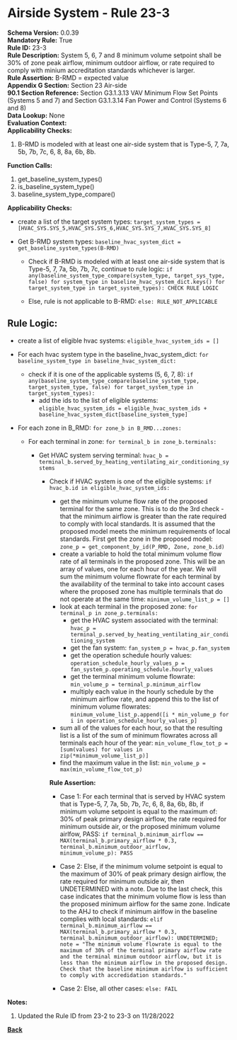 
# Airside System - Rule 23-3  

**Schema Version:** 0.0.39  
**Mandatory Rule:** True  
**Rule ID:** 23-3  
**Rule Description:** System 5, 6, 7 and 8 minimum volume setpoint shall be 30% of zone peak airflow, minimum outdoor airflow, or rate required to comply with minium accreditation standards whichever is larger.  
**Rule Assertion:** B-RMD = expected value  
**Appendix G Section:** Section 23 Air-side  
**90.1 Section Reference:** Section G3.1.3.13 VAV Minimum Flow Set Points (Systems 5 and 7) and Section G3.1.3.14 Fan Power and Control (Systems 6 and 8)  
**Data Lookup:** None  
**Evaluation Context:**  
**Applicability Checks:**  

1. B-RMD is modeled with at least one air-side system that is Type-5, 7, 7a, 5b, 7b, 7c, 6, 8, 8a, 6b, 8b.

**Function Calls:**  

1. get_baseline_system_types()
2. is_baseline_system_type()
3. baseline_system_type_compare()

**Applicability Checks:**  
- create a list of the target system types: `target_system_types = [HVAC_SYS.SYS_5,HVAC_SYS.SYS_6,HVAC_SYS.SYS_7,HVAC_SYS.SYS_8]`
- Get B-RMD system types: `baseline_hvac_system_dict = get_baseline_system_types(B-RMD)`

  - Check if B-RMD is modeled with at least one air-side system that is Type-5, 7, 7a, 5b, 7b, 7c, continue to rule logic: `if any(baseline_system_type_compare(system_type, target_sys_type, false) for system_type in baseline_hvac_system_dict.keys() for target_system_type in target_system_types): CHECK RULE LOGIC`

  - Else, rule is not applicable to B-RMD: `else: RULE_NOT_APPLICABLE`

## Rule Logic:  

- create a list of eligible hvac systems: `eligible_hvac_system_ids = []`

- For each hvac system type in the baseline_hvac_system_dict: `for baseline_system_type in baseline_hvac_system_dict:`
  - check if it is one of the applicable systems (5, 6, 7, 8): `if any(baseline_system_type_compare(baseline_system_type, target_system_type, false) for target_system_type in target_system_types):`
    - add the ids to the list of eligible systems: `eligible_hvac_system_ids = eligible_hvac_system_ids + baseline_hvac_system_dict[baseline_system_type]`

- For each zone in B_RMD: `for zone_b in B_RMD...zones:`

  - For each terminal in zone: `for terminal_b in zone_b.terminals:`

    - Get HVAC system serving terminal: `hvac_b = terminal_b.served_by_heating_ventilating_air_conditioning_systems`
  
      - Check if HVAC system is one of the eligible systems: `if hvac_b.id in eligible_hvac_system_ids:`
        
        - get the minimum volume flow rate of the proposed terminal for the same zone.  This is to do the 3rd check - that the minimum airflow is greater than the rate required to comply with local standards.  It is assumed that the proposed model meets the minimum requirements of local standards.  First get the zone in the proposed model: `zone_p = get_component_by_id(P_RMD, Zone, zone_b.id)`
        - create a variable to hold the total minimum volume flow rate of all terminals in the proposed zone.  This will be an array of values, one for each hour of the year.  We will sum the minimum volume flowrate for each terminal by the availability of the terminal to take into account cases where the proposed zone has multiple terminals that do not operate at the same time: `minimum_volume_list_p = []`
        - look at each terminal in the proposed zone: `for terminal_p in zone_p.terminals:`
          - get the HVAC system associated with the terminal: `hvac_p = terminal_p.served_by_heating_ventilating_air_conditioning_system`
          - get the fan system: `fan_system_p = hvac_p.fan_system`
          - get the operation schedule hourly values: `operation_schedule_hourly_values_p = fan_system_p.operating_schedule.hourly_values`
          - get the terminal minimum volume flowrate: `min_volume_p = terminal_p.minimum_airflow`
          - multiply each value in the hourly schedule by the minimum airflow rate, and append this to the list of minimum volume flowrates: `minimum_volume_list_p.append([i * min_volume_p for i in operation_schedule_hourly_values_p]`
        - sum all of the values for each hour, so that the resulting list is a list of the sum of minimum flowrates across all terminals each hour of the year: `min_volume_flow_tot_p = [sum(values) for values in zip(*minimum_volume_list_p)]`
        - find the maximum value in the list: `min_volume_p = max(min_volume_flow_tot_p)`

        **Rule Assertion:**    

        - Case 1: For each terminal that is served by HVAC system that is Type-5, 7, 7a, 5b, 7b, 7c, 6, 8, 8a, 6b, 8b, if minimum volume setpoint is equal to the maximum of: 30% of peak primary design airflow, the rate required for minimum outside air, or the proposed minimum volume airlfow, PASS: `if terminal_b.minimum_airflow == MAX(terminal_b.primary_airflow * 0.3, terminal_b.minimum_outdoor_airflow, minimum_volume_p): PASS`
       
        - Case 2: Else, if the minimum volume setpoint is equal to the maximum of 30% of peak primary design airflow, the rate required for minimum outside air, then UNDETERMINED with a note.  Due to the last check, this case indicates that the minimum volume flow is less than the proposed minimum airflow for the same zone.  Indicate to the AHJ to check if minimum airlfow in the baseline complies with local standards: `elif terminal_b.minimum_airflow == MAX(terminal_b.primary_airflow * 0.3, terminal_b.minimum_outdoor_airflow): UNDETERMINED; note = "The minimum volume flowrate is equal to the maximum of 30% of the terminal primary airflow rate and the terminal minimum outdoor airflow, but it is less than the minimum airflow in the proposed design.  Check that the baseline minimum airlfow is sufficient to comply with accredidation standards."`

        - Case 2: Else, all other cases: `else: FAIL`

**Notes:**
1. Updated the Rule ID from 23-2 to 23-3 on 11/28/2022


**[Back](../_toc.md)**
